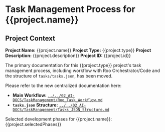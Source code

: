 # Task Management Process for {{project.name}}

## Project Context

**Project Name:** {{project.name}}
**Project Type:** {{project.type}}
**Project Description:** {{project.description}}
**Project ID:** {{project.id}}

The primary documentation for this {{project.type}} project's task management process, including workflow with Roo Orchestrator/Code and the structure of `tasks/tasks.json`, has been moved.

Please refer to the new centralized documentation here:
- **Main Workflow:** [`../../02_AI-DOCS/TaskManagement/Roo_Task_Workflow.md`](../../02_AI-DOCS/TaskManagement/Roo_Task_Workflow.md)
- **`tasks.json` Structure:** [`../../02_AI-DOCS/TaskManagement/Tasks_JSON_Structure.md`](../../02_AI-DOCS/TaskManagement/Tasks_JSON_Structure.md)

Selected development phases for {{project.name}}: {{project.selectedPhases}}
